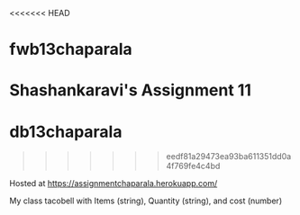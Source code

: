 <<<<<<< HEAD
# fwb13chaparala
Shashankaravi's Assignment 11 
=======
# db13chaparala
>>>>>>> eedf81a29473ea93ba611351dd0a4f769fe4c4bd

Hosted at https://assignmentchaparala.herokuapp.com/ 

My class tacobell with Items (string), Quantity (string), and cost (number)
